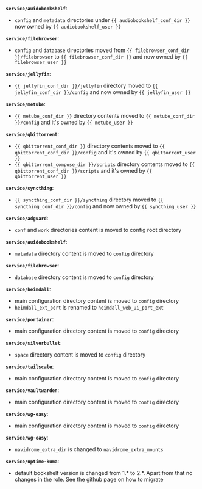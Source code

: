 **`service/auidobookshelf`**:
  * `config` and `metadata` directories under `{{ audiobookshelf_conf_dir }}` now owned by `{{ audiobookshelf_user }}`

**`service/filebrowser`**:
  * `config` and `database` directories moved from `{{ filebrowser_conf_dir }}/filebrowser` to `{{ filebrowser_conf_dir }}` and now owned by `{{ filebrowser_user }}`

**`service/jellyfin`**:
  * `{{ jellyfin_conf_dir }}/jellyfin` directory moved to `{{ jellyfin_conf_dir }}/config` and now owned by `{{ jellyfin_user }}`

**`service/metube`**:
  * `{{ metube_conf_dir }}` directory contents moved to `{{ metube_conf_dir }}/config` and it's owned by `{{ metube_user }}`

**`service/qbittorrent`**:
  * `{{ qbittorrent_conf_dir }}` directory contents moved to `{{ qbittorrent_conf_dir }}/config` and it's owned by `{{ qbittorrent_user }}`
  * `{{ qbittorrent_compose_dir }}/scripts` directory contents moved to `{{ qbittorrent_conf_dir }}/scripts` and it's owned by `{{ qbittorrent_user }}`

**`service/syncthing`**:
  * `{{ syncthing_conf_dir }}/syncthing` directory moved to `{{ syncthing_conf_dir }}/config` and now owned by `{{ syncthing_user }}`

**`service/adguard`**:
  * `conf` and `work` directories content is moved to config root directory

**`service/auidobookshelf`**:
  * `metadata` directory content is moved to `config` directory

**`service/filebrowser`**:
  * `database` directory content is moved to `config` directory

**`service/heimdall`**:
  * main configuration directory content is moved to `config` directory
  * `heimdall_ext_port` is renamed to `heimdall_web_ui_port_ext`

**`service/portainer`**:
  * main configuration directory content is moved to `config` directory

**`service/silverbullet`**:
  * `space` directory content is moved to `config` directory

**`service/tailscale`**:
  * main configuration directory content is moved to `config` directory

**`service/vaultwarden`**:
  * main configuration directory content is moved to `config` directory

**`service/wg-easy`**:
  * main configuration directory content is moved to `config` directory

**`service/wg-easy`**:
  * `navidrome_extra_dir` is changed to `navidrome_extra_mounts`

**`service/uptime-kuma`**:
  * default bookshelf version is changed from 1.* to 2.*. Apart from that no changes in the role. See the github page on how to migrate
